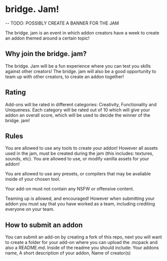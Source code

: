 # bridge. Jam! 
-- TODO: POSSIBLY CREATE A BANNER FOR THE JAM

The bridge. jam is an event in which addon creators have a week to create an addon themed around a certain topic!

## Why join the bridge. jam?

The bridge. Jam will be a fun experience where you can test you skills against other creators! The bridge. jam will also be a good opportunity to team up with other creators, to create an addon together!

## Rating

Add-ons will be rated in different categories: Creativity, Functionality and Uniqueness. Each category will be rated out of 10 which will give your addon an overall score, which will be used to decide the winner of the bridge. jam! 

## Rules

You are allowed to use any tools to create your addon! However all assets used in the jam, must be created during the jam (this includes: textures, sounds, etc). You are allowed to use, or modify vanilla assets for your addon!

You are allowed to use any presets, or compilers that may be avaliable inside of your chosen tool.

Your add-on must not contain any NSFW or offensive content.

Teaming up is allowed, and encouraged! However when submitting your addon you must say that you have worked as a team, including crediting everyone on your team.

## How to submit an addon

You can submit an add-on by creating a fork of this repo, next you will want to create a folder for your add-on where you can upload the .mcpack and also a README.md. Inside of the readme you should include: Your addons name, A short description of your addon, Name of creator(s)
